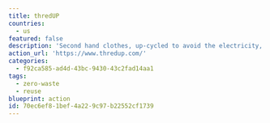 ```yaml
---
title: thredUP
countries:
  - us
featured: false
description: 'Second hand clothes, up-cycled to avoid the electricity, carbon, etc waste of making new clothes, and keeping them from a landfill. Women and kids but nothing for men.'
action_url: 'https://www.thredup.com/'
categories:
  - f92ca585-ad4d-43bc-9430-43c2fad14aa1
tags:
  - zero-waste
  - reuse
blueprint: action
id: 70ec6ef8-1bef-4a22-9c97-b22552cf1739
---
```

